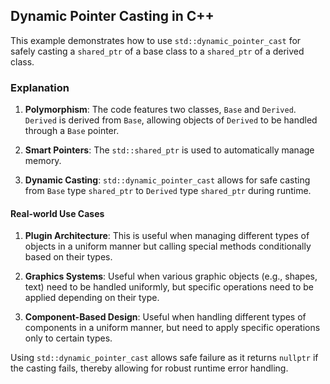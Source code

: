 ## Dynamic Pointer Casting in C++

This example demonstrates how to use `std::dynamic_pointer_cast` for safely casting a `shared_ptr` of a base class to a `shared_ptr` of a derived class.

### Explanation

1. **Polymorphism**: The code features two classes, `Base` and `Derived`. `Derived` is derived from `Base`, allowing objects of `Derived` to be handled through a `Base` pointer.

2. **Smart Pointers**: The `std::shared_ptr` is used to automatically manage memory.

3. **Dynamic Casting**: `std::dynamic_pointer_cast` allows for safe casting from `Base` type `shared_ptr` to `Derived` type `shared_ptr` during runtime.

#### Real-world Use Cases

1. **Plugin Architecture**: This is useful when managing different types of objects in a uniform manner but calling special methods conditionally based on their types.

2. **Graphics Systems**: Useful when various graphic objects (e.g., shapes, text) need to be handled uniformly, but specific operations need to be applied depending on their type.

3. **Component-Based Design**: Useful when handling different types of components in a uniform manner, but need to apply specific operations only to certain types.

Using `std::dynamic_pointer_cast` allows safe failure as it returns `nullptr` if the casting fails, thereby allowing for robust runtime error handling.
